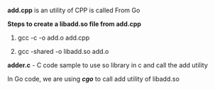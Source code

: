 __add.cpp__ is an utility of CPP is called From Go

**Steps to create a libadd.so file from add.cpp**

1. gcc -c -o add.o add.cpp

2. gcc -shared -o libadd.so add.o

__adder.c__  - C code sample to use so library in c and call the add utility

In Go code, we are using ***cgo*** to call add utility of libadd.so
